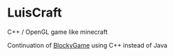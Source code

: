# LuisCraft
C++ / OpenGL game like minecraft

Continuation of [BlockyGame](https://github.com/luis-amado/blocky-game) using C++ instead of Java
